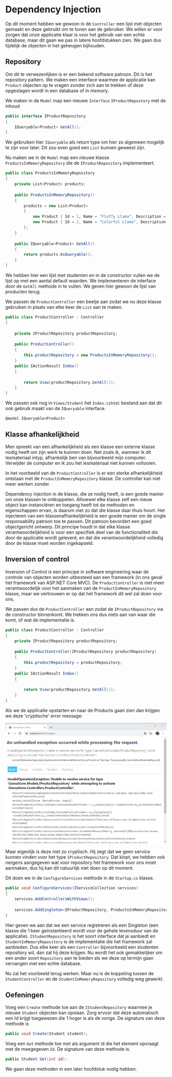 # Dependency Injection

Op dit moment hebben we gewoon in de `Controller` een lijst met objecten gemaakt en deze gebruikt om te tonen aan de gebruiker. We willen er voor zorgen dat onze applicatie klaar is voor het gebruik van een echte database, maar dit gaan we pas in latere hoofdstukken zien. We gaan dus tijdelijk de objecten in het geheugen bijhouden.

## Repository

Om dit te verwezenlijken is er een bekend software patroon. Dit is het repository pattern. We maken een interface waarmee de applicatie kan `Product` objecten op te vragen zonder zich aan te trekken of deze opgeslagen wordt in een database of in memory.

We maken in de `Model` map een nieuwe `Interface` `IProductRepostory` met de inhoud

```csharp
public interface IProductRepository
{
    IQueryable<Product> GetAll();
}
```

We gebruiken hier `IQueryable` als return type om hier zo algemeen mogelijk te zijn voor later. Dit zou even goed een `List` kunnen geweest zijn. 

Nu maken we in de `Model` map een nieuwe klasse `ProductsInMemoryRepository` die de `IProductRepository` implementeert.

```csharp
public class ProductsInMemoryRepository
{
    private List<Product> products;

    public ProductsInMemoryRepository()
    {
        products = new List<Product>
        {
            new Product { Id = 1, Name = "Fluffy Llama", Description = "A fluffy llama that is very nice for small children", Price = 13.99M },
            new Product { Id = 2, Name = "Colorful Llama", Description = "A colorful llama that will make you warm with joy", Price = 20.99M },
        };
    }

    public IQueryable<Product> GetAll()
    {
        return products.AsQueryable();
    }
}
```

We hebben hier een lijst met studenten en in de constructor vullen we de lijst op met een aantal default waarden. We implementeren de interface door de `GetAll` methode in te vullen. We geven hier gewoon de lijst van producten terug.

We passen de `ProductController` een beetje aan zodat we nu deze klasse gebruiken in plaats van elke keer de `List` aan te maken.

```csharp
public class ProductController : Controller
{

    private IProductRepository productRepository;

    public ProductController()
    {
        this.productRepository = new ProductsInMemoryRepository();
    }
    public IActionResult Index()
    {
        
        return View(productRepository.GetAll());
    }
}
```

We passen ook nog in `Views/Student` het `Index.cshtml` bestand aan dat dit ook gebruik maakt van de `IQueryable` interface.

```text
@model IQueryable<Product>
```

## Klasse afhankelijkheid

Men spreekt van een afhankelijkheid als een klasse een externe klasse nodig heeft om zijn werk te kunnen doen. Net zoals ik, wanneer ik dit lesmateriaal intyp, afhankelijk ben van bijvoorbeeld mijn computer. Verwijder de computer en ik zou het lesmateriaal niet kunnen voltooien.

In het voorbeeld van de `ProductController` is er een sterke afhankelijkheid ontstaan met de `ProductInMemoryRepository` klasse. De controller kan niet meer werken zonder.

Dependency injection in de klasse, die ze nodig heeft, is een goede manier om onze klassen te ontkoppelen. Alhoewel elke klasse zelf een nieuw object kan instanciëren en toegang heeft tot de methoden en eigenschappen ervan, is daarom niet zo dat die klasse daar thuis hoort. Het injecteren van een klassenafhankelijkheid is een goede manier om de single responsability patroon toe te passen. Dit patroon bevordert een goed objectgericht ontwerp. Dit principe houdt in dat elke klasse verantwoordelijkheid is voor een specifiek deel van de functionaliteit die door de applicatie wordt geleverd, en dat die verantwoordelijkheid volledig door de klasse moet worden ingekapseld.

## Inversion of control

Inversion of Control is een principe in software engineering waar de controle van objecten worden uitbesteed aan een framework \(in ons geval het framework van ASP.NET Core MVC\). De `ProductController` is niet meer verantwoordelijk voor het aanmaken van de `ProductInMemoryRepository` klasse, maar we vertrouwen er op dat het framework dit wel zal doen voor ons.

We passen dus de `ProductController` aan zodat de `IProductRepository` via de constructor binnenkomt. We trekken ons dus niets aan van waar die komt, of wat de implementatie is.

```csharp
public class ProductController : Controller
{
    private IProductRepository productRepository;

    public ProductController(IProductRepository productRepository)
    {
        this.productRepository = productRepository;
    }
    public IActionResult Index()
    {
        
        return View(productRepository.GetAll());
    }
}
```

Als we de applicatie opstarten en naar de Products gaan zien dan krijgen we deze 'cryptische' error message:

![](.gitbook/assets/image%20%2846%29.png)

Maar eigenlijk is deze niet zo cryptisch. Hij zegt dat we geen service kunnen vinden voor het type `IProductRepository`. Dat klopt, we hebben ook nergens aangegeven wat voor repository het framework voor ons moet aanmaken, dus hij kan dit natuurlijk niet doen op dit moment.

Dit doen we in de `ConfigureServices` methode in de `Startup.cs` klasse.

```csharp
public void ConfigureServices(IServiceCollection services)
{
    services.AddControllersWithViews();

    services.AddSingleton<IProductRepository, ProductsInMemoryRepository>();
}
```

Hier geven we aan dat we een service registreren als een Singleton \(een klasse die 1 keer geinstantieerd wordt voor de gehele levensduur van de applicatie\). `IStudentRepository` is het soort interface dat je aanbiedt en `StudentInMemoryRepository` is de implementatie die het framework zal aanbieden. Dus elke keer als een `Controller` bijvoorbeeld een studenten repository wil, dan zal hij deze krijgen. Nu wordt het ook gemakkelijker om een ander soort `Repository` aan te bieden als we deze op termijn gaan vervangen met een echte database.

Nu zal het voorbeeld terug werken. Maar nu is de koppeling tussen de `StudentController` en de `StudentInMemoryRepository` volledig weg gewerkt.

## Oefeningen

Voeg een `Create` methode toe aan de `IStudentRepository` waarmee je nieuwe `Student` objecten kan opslaan. Zorg ervoor dat deze automatisch een Id krijgt toegewezen die 1 hoger is als de vorige. De signature van deze methode is

```csharp
public void Create(Student student);
```

Voeg een `Get` methode toe met als argument id die het element opvraagt met de meegegeven `Id`. De signature van deze methode is.

```csharp
public Student Get(int id);
```

We gaan deze methoden in een later hoofdstuk nodig hebben.

